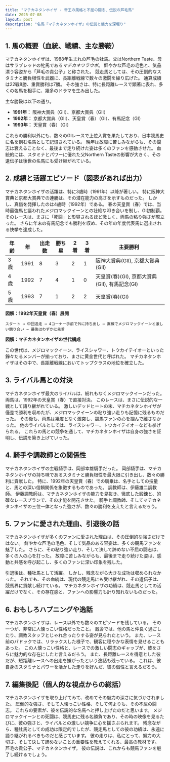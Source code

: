 ```yaml
---
title: "マチカネタンホイザ - 帝王の風格と不屈の闘志、伝説の芦毛馬"
date: 2025-07-08
layout: post
description: "名馬『マチカネタンホイザ』の伝説と魅力を深堀り"
---
```


## 1. 馬の概要（血統、戦績、主な勝鞍）

マチカネタンホイザは、1988年生まれの芦毛の牡馬。父はNorthern Taste、母はサラブレッドの牝馬である*マチカネワラウボ*。  鮮やかな芦毛の毛色と、気品漂う容姿から「芦毛の貴公子」と称された。  競走馬としては、その圧倒的なスタミナと勝負根性を武器に、長距離戦線で数々の激闘を繰り広げた。  通算成績は22戦8勝、重賞勝利は7勝。  その強さは、特に長距離レースで顕著に表れ、多くの名馬を相手に、幾多のドラマを生み出した。

主な勝鞍は以下の通り。

* **1991年：** 阪神大賞典（GII）、京都大賞典（GII）
* **1992年：** 京都大賞典（GII）、天皇賞（春）（GI）、有馬記念（GI）
* **1993年：** 天皇賞（春）（GI）

これらの勝利以外にも、数々のGIレースで上位入賞を果たしており、日本競馬史に名を刻む名馬として記憶されている。  晩年は故障に苦しみながらも、その闘志は衰えることなく、最後まで走り続けた姿は多くのファンを感動させた。  血統的には、スタミナとパワーに優れた父Northern Tasteの影響が大きく、その遺伝子は後世の名馬にも受け継がれている。


## 2. 成績と活躍エピソード（図表があれば出力）

マチカネタンホイザの活躍は、特に3歳時（1991年）以降が著しい。  特に阪神大賞典と京都大賞典での連勝は、その潜在能力の高さを示すものだった。  しかし、真価を発揮したのは4歳時（1992年）である。  春の天皇賞（春）では、当時最強馬と謳われたメジロマックイーンとの壮絶な叩き合いを制し、GI初制覇。  そのレースは、まさに「死闘」と形容されるほど激しく、両馬の粘り強さが際立った。  さらに年末の有馬記念でも勝利を収め、その年の年度代表馬に選出される快挙を達成した。

| 年齢 | 年 | 出走数 | 勝ち星 | 2着 | 3着 | 主要勝利 |
|---|---|---|---|---|---|---|
| 3歳 | 1991 | 8 | 3 | 2 | 1 | 阪神大賞典(GII), 京都大賞典(GII) |
| 4歳 | 1992 | 7 | 4 | 1 | 0 | 天皇賞(春)(GI), 京都大賞典(GII), 有馬記念(GI) |
| 5歳 | 1993 | 7 | 1 | 2 | 2 | 天皇賞(春)(GI) |

**図解：1992年天皇賞（春）展開**

```
スタート → 中団追走 → 4コーナー手前で外に持ち出し → 直線でメジロマックイーンと激しい競り合い → 最後はわずかに先着
```

**図解：マチカネタンホイザの世代構成**

この世代は、メジロマックイーン、ライスシャワー、トウカイテイオーといった錚々たるメンバーが揃っており、まさに黄金世代と呼ばれた。 マチカネタンホイザはその中で、長距離戦線においてトップクラスの地位を確立した。


## 3. ライバル馬との対決

マチカネタンホイザ最大のライバルは、紛れもなくメジロマックイーンだった。  両馬は、1992年の天皇賞（春）で直接対決。  このレースは、まさに伝説的な一戦として語り継がれている。  激しいデッドヒートの末、マチカネタンホイザが僅差で勝利を収めたが、メジロマックイーンの粘り強い走りも記憶に残るものだった。  その後も、両馬は幾度となく激突し、競馬ファンの心を掴んで離さなかった。  他のライバルとしては、ライスシャワー、トウカイテイオーなども挙げられる。  これらの馬との競争を通して、マチカネタンホイザは自身の強さを証明し、伝説を築き上げていった。


## 4. 騎手や調教師との関係性

マチカネタンホイザの主戦騎手は、岡部幸雄騎手だった。  岡部騎手は、マチカネタンホイザの持ち味であるスタミナと勝負根性を最大限に引き出し、数々の勝利に貢献した。  特に、1992年の天皇賞（春）での騎乗は、名手としての技量と、馬との深い信頼関係を象徴するものであった。  調教師は、伊藤雄二調教師。  伊藤調教師は、マチカネタンホイザの能力を見抜き、徹底した鍛錬と、的確なレースプランで、その才能を開花させた。  騎手と調教師、そしてマチカネタンホイザの三位一体となった強さが、数々の勝利を支えたと言えるだろう。


## 5. ファンに愛された理由、引退後の話

マチカネタンホイザが多くのファンに愛された理由は、その圧倒的な強さだけではない。  鮮やかな芦毛の毛色、そして気品のある容姿は、多くの競馬ファンを魅了した。  さらに、その粘り強い走り、そして決して諦めない不屈の闘志は、多くの人の心を打った。  故障に苦しみながらも、最後まで走り続けた姿は、感動と共感を呼び起こし、多くのファンに深い印象を残した。

引退後は、種牡馬として活躍。  しかし、残念ながら大きな成功は収められなかった。  それでも、その血統は、現代の競走馬にも受け継がれ、その遺伝子は、競馬界に貢献し続けている。  マチカネタンホイザの功績は、競走馬としての活躍だけでなく、その存在感と、ファンへの影響力も計り知れないものだった。


## 6. おもしろハプニングや逸話

マチカネタンホイザは、レース以外でも数々のエピソードを残している。  その一つが、非常に人懐っこい性格だったこと。  厩舎では、他の馬と仲良く過ごしたり、調教スタッフとじゃれ合ったりする姿が見られたという。  また、レース前のパドックでは、リラックスした様子で、観客に穏やかな表情を見せることもあった。  この人懐っこい性格と、レースでの激しい闘志のギャップが、彼をさらに魅力的な存在にしたと言えるだろう。  また、長距離レースを得意とした彼だが、短距離レースへの出走を嫌がったという逸話も残っている。  これは、彼自身のスタミナとパワーを活かした走りを好んだ、彼の個性と言えるだろう。


## 7. 編集後記（個人的な視点からの総括）

マチカネタンホイザを取り上げてみて、改めてその魅力の深さに気づかされました。  圧倒的な強さ、そして人懐っこい性格、そして何よりも、その不屈の闘志。  これらの要素が、彼を伝説的な名馬へと押し上げたのだと思います。  メジロマックイーンとの死闘は、競馬史に残る名勝負であり、その時の映像を見るたびに、彼の強さと、ライバルとの激しい競争に心を揺さぶられます。  残念ながら、種牡馬としての成功は限定的でしたが、競走馬としての彼の功績は、永遠に語り継がれるべきものだと感じています。  彼の走りは、私にとって、努力の大切さ、そして決して諦めないことの重要性を教えてくれる、最高の教材です。  芦毛の貴公子、マチカネタンホイザ。  彼の伝説は、これからも競馬ファンを魅了し続けるでしょう。
